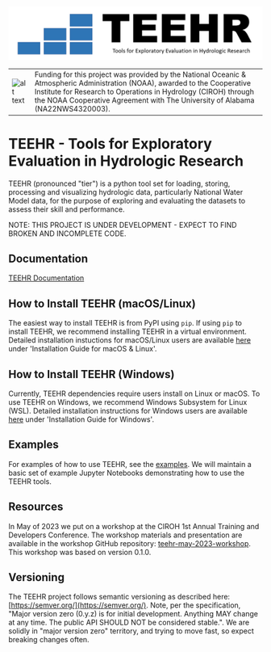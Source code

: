 ![alt text](https://github.com/RTIInternational/teehr/blob/main/docs/images/teehr.png)

| | |
| --- | --- |
| ![alt text](https://ciroh.ua.edu/wp-content/uploads/2022/08/CIROHLogo_200x200.png) | Funding for this project was provided by the National Oceanic & Atmospheric Administration (NOAA), awarded to the Cooperative Institute for Research to Operations in Hydrology (CIROH) through the NOAA Cooperative Agreement with The University of Alabama (NA22NWS4320003). |


# TEEHR - Tools for Exploratory Evaluation in Hydrologic Research
TEEHR (pronounced "tier") is a python tool set for loading, storing,
processing and visualizing hydrologic data, particularly National Water
Model data, for the purpose of exploring and evaluating the datasets to
assess their skill and performance.

NOTE: THIS PROJECT IS UNDER DEVELOPMENT - EXPECT TO FIND BROKEN AND INCOMPLETE CODE.

## Documentation
[TEEHR Documentation](https://rtiinternational.github.io/teehr/)

## How to Install TEEHR (macOS/Linux)
The easiest way to install TEEHR is from PyPI using `pip`. If using `pip` to install TEEHR, we recommend installing TEEHR in a virtual environment. Detailed installation instuctions for macOS/Linux users are available [here](https://rtiinternational.github.io/teehr/getting_started/index.html#installation-guide-for-macos-linux) under 'Installation Guide for macOS & Linux'.

## How to Install TEEHR (Windows)
Currently, TEEHR dependencies require users install on Linux or macOS. To use TEEHR on Windows, we recommend Windows Subsystem for Linux (WSL). Detailed installation instructions for Windows users are available [here](https://rtiinternational.github.io/teehr/getting_started/index.html#installation-guide-for-windows) under 'Installation Guide for Windows'.

## Examples
For examples of how to use TEEHR, see the [examples](https://rtiinternational.github.io/teehr/user_guide/index.html).  We will maintain a basic set of example Jupyter Notebooks demonstrating how to use the TEEHR tools.

## Resources
In May of 2023 we put on a workshop at the CIROH 1st Annual Training and Developers Conference.  The workshop materials and presentation are available in the workshop GitHub repository: [teehr-may-2023-workshop](https://github.com/RTIInternational/teehr-may-2023-workshop).  This workshop was based on version 0.1.0.

## Versioning
The TEEHR project follows semantic versioning as described here: [https://semver.org/](https://semver.org/).
Note, per the specification, "Major version zero (0.y.z) is for initial development. Anything MAY change at any time. The public API SHOULD NOT be considered stable.".  We are solidly in "major version zero" territory, and trying to move fast, so expect breaking changes often.
